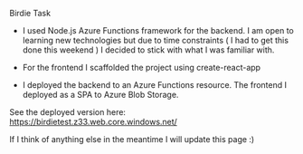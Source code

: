 Birdie Task

- I used Node.js Azure Functions framework for the backend. I am open to learning new technologies but due to time constraints ( I had to get this done this weekend ) I decided to stick with what I was familiar with.

- For the frontend I scaffolded the project using create-react-app

- I deployed the backend to an Azure Functions resource. The frontend I deployed as a SPA to Azure Blob Storage.

See the deployed version here: https://birdietest.z33.web.core.windows.net/

If I think of anything else in the meantime I will update this page :)

